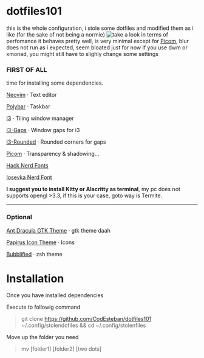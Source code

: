 # dotfiles101
this is the whole configuration, i stole some dotfiles and modified them as i like (for the sake of not being a normie)
![take a look](rice.jpg)
in terms of perfomance it behaves pretty well, is very minimal except for [Picom](https://wiki.archlinux.org/title/Picom), blur does not run as i expected, seem bloated just for now 
If you use dwm or xmonad, you might still have to slighly change some settings

### FIRST OF ALL
time for installing some dependencies.

[Neovim](https://wiki.archlinux.org/title/Neovim/)  · Text editor

[Polybar](https://wiki.archlinux.org/title/Polybar) · Taskbar

[I3](https://wiki.archlinux.org/title/I3) · Tiling window manager

[I3-Gaps](https://github.com/Airblader/i3) · Window gaps for i3

[I3-Rounded](https://aur.archlinux.org/packages/i3-gaps-rounded-git/) · Rounded corners for gaps

[Picom](https://wiki.archlinux.org/title/Picom) · Transparency & shadowing...

[Hack Nerd Fonts](https://aur.archlinux.org/packages/ttf-nerd-fonts-hack-complete-git/)

[Iosevka Nerd Font](https://aur.archlinux.org/packages/nerd-fonts-iosevka/)

**I suggest you to install Kitty or Alacritty as terminal**,
 my pc does not supports opengl >3.3, if this is your case, goto way is Termite.
 
----
### Optional
[Ant Dracula GTK Theme](https://aur.archlinux.org/packages/ant-dracula-gtk-theme/) · gtk theme daah

[Papirus Icon Theme](https://github.com/PapirusDevelopmentTeam/papirus-icon-theme) · Icons

[Bubblified](https://github.com/hohmannr/bubblified) · zsh theme


# Installation
Once you have installed dependencies

Execute to followig command
> git clone https://github.com/CodEsteban/dotfiles101 ~/.config/stolendofiles && cd ~/.config/stolenfiles 

Move up the folder you need
>mv [folder1] [folder2] [two dots]
